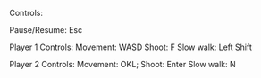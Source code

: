 Controls:

Pause/Resume: Esc

Player 1 Controls:
Movement: WASD
Shoot: F
Slow walk: Left Shift

Player 2 Controls:
Movement: OKL;
Shoot: Enter
Slow walk: N

